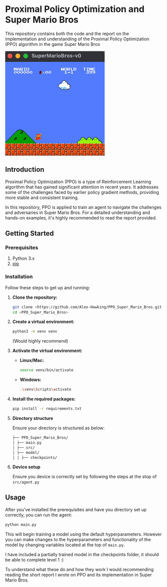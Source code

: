 # Proximal Policy Optimization and Super Mario Bros

This repository contains both the code and the report on the implementation and understanding of the Proximal Policy Optimization (PPO) algorithm in the game Super Mario Bros

![](img/level1.gif)

## Introduction

Proximal Policy Optimization (PPO) is a type of Reinforcement Learning algorithm that has gained significant attention in recent years. It addresses some of the challenges faced by earlier policy gradient methods, providing more stable and consistent training. 

In this repository, PPO is applied to train an agent to navigate the challenges and adversaries in Super Mario Bros. For a detailed understanding and hands-on examples, it's highly recommended to read the report provided.

## Getting Started

### Prerequisites

1. Python 3.x
2. [pip](https://pip.pypa.io/en/stable/)

### Installation

Follow these steps to get up and running:

1. **Clone the repository:**
    ```bash
    git clone <https://github.com/Alex-Hawking/PPO_Super_Mario_Bros.git>
    cd <PPO_Super_Mario_Bros>
    ```

2. **Create a virtual environment:**
    ```bash
    python3 -m venv venv
    ```
    (Would highly recommend)

3. **Activate the virtual environment:**
    - **Linux/Mac:**
        ```bash
        source venv/bin/activate
        ```
    - **Windows:**
        ```bash
        .\venv\Scripts\activate
        ```

4. **Install the required packages:**
    ```bash
    pip install -r requirements.txt
    ```

5. **Directory structure**

    Ensure your directory is structured as below:


    ```
    ├── PPO_Super_Mario_Bros/
    │ ├── main.py
    │ ├── src/
    │ ├── model/
    │ | ├── checkpoints/
    ```

6. **Device setup**

    Ensure you device is correctly set by following the steps at the stop of `src/agent.py`

## Usage

After you've installed the prerequisites and have you directory set up correctly, you can run the agent:

```bash
python main.py
```

This will begin training a model using the default hyperparameters. However you can make changes to the hyperparameters and functionality of the model by changing variables located at the top of `main.py`.

I have included a partially trained model in the checkpoints folder, it should be able to complete level 1 :)

To understand what these do and how they work I would recommending reading the short report I wrote on PPO and its implementation in Super Mario Bros.
